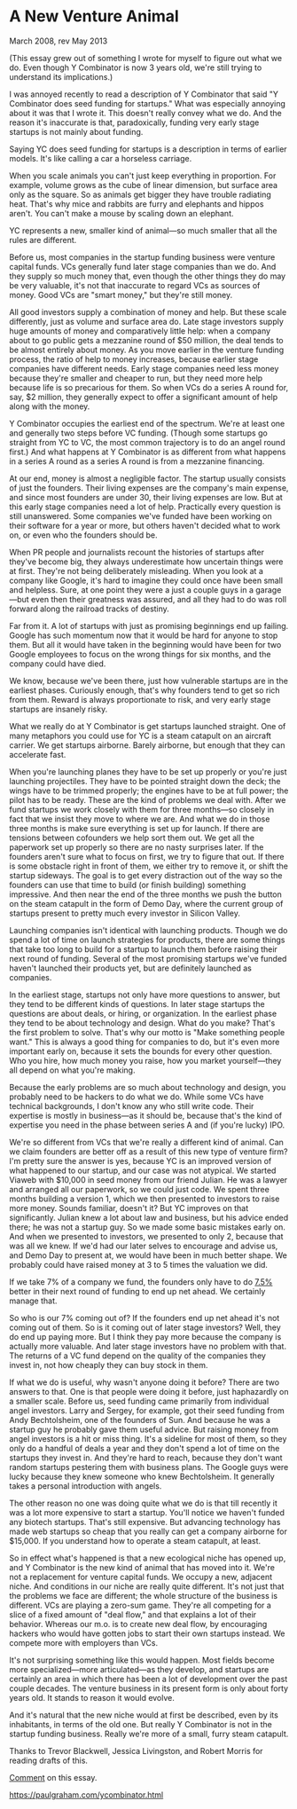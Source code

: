 # A New Venture Animal

March 2008, rev May 2013

(This essay grew out of something I wrote for myself to figure out what we do. Even though Y Combinator is now 3 years old, we're still trying to understand its implications.)

I was annoyed recently to read a description of Y Combinator that said "Y Combinator does seed funding for startups." What was especially annoying about it was that I wrote it. This doesn't really convey what we do. And the reason it's inaccurate is that, paradoxically, funding very early stage startups is not mainly about funding.

Saying YC does seed funding for startups is a description in terms of earlier models. It's like calling a car a horseless carriage.

When you scale animals you can't just keep everything in proportion. For example, volume grows as the cube of linear dimension, but surface area only as the square. So as animals get bigger they have trouble radiating heat. That's why mice and rabbits are furry and elephants and hippos aren't. You can't make a mouse by scaling down an elephant.

YC represents a new, smaller kind of animal—so much smaller that all the rules are different.

Before us, most companies in the startup funding business were venture capital funds. VCs generally fund later stage companies than we do. And they supply so much money that, even though the other things they do may be very valuable, it's not that inaccurate to regard VCs as sources of money. Good VCs are "smart money," but they're still money.

All good investors supply a combination of money and help. But these scale differently, just as volume and surface area do. Late stage investors supply huge amounts of money and comparatively little help: when a company about to go public gets a mezzanine round of $50 million, the deal tends to be almost entirely about money. As you move earlier in the venture funding process, the ratio of help to money increases, because earlier stage companies have different needs. Early stage companies need less money because they're smaller and cheaper to run, but they need more help because life is so precarious for them. So when VCs do a series A round for, say, $2 million, they generally expect to offer a significant amount of help along with the money.

Y Combinator occupies the earliest end of the spectrum. We're at least one and generally two steps before VC funding. (Though some startups go straight from YC to VC, the most common trajectory is to do an angel round first.) And what happens at Y Combinator is as different from what happens in a series A round as a series A round is from a mezzanine financing.

At our end, money is almost a negligible factor. The startup usually consists of just the founders. Their living expenses are the company's main expense, and since most founders are under 30, their living expenses are low. But at this early stage companies need a lot of help. Practically every question is still unanswered. Some companies we've funded have been working on their software for a year or more, but others haven't decided what to work on, or even who the founders should be.

When PR people and journalists recount the histories of startups after they've become big, they always underestimate how uncertain things were at first. They're not being deliberately misleading. When you look at a company like Google, it's hard to imagine they could once have been small and helpless. Sure, at one point they were a just a couple guys in a garage—but even then their greatness was assured, and all they had to do was roll forward along the railroad tracks of destiny.

Far from it. A lot of startups with just as promising beginnings end up failing. Google has such momentum now that it would be hard for anyone to stop them. But all it would have taken in the beginning would have been for two Google employees to focus on the wrong things for six months, and the company could have died.

We know, because we've been there, just how vulnerable startups are in the earliest phases. Curiously enough, that's why founders tend to get so rich from them. Reward is always proportionate to risk, and very early stage startups are insanely risky.

What we really do at Y Combinator is get startups launched straight. One of many metaphors you could use for YC is a steam catapult on an aircraft carrier. We get startups airborne. Barely airborne, but enough that they can accelerate fast.

When you're launching planes they have to be set up properly or you're just launching projectiles. They have to be pointed straight down the deck; the wings have to be trimmed properly; the engines have to be at full power; the pilot has to be ready. These are the kind of problems we deal with. After we fund startups we work closely with them for three months—so closely in fact that we insist they move to where we are. And what we do in those three months is make sure everything is set up for launch. If there are tensions between cofounders we help sort them out. We get all the paperwork set up properly so there are no nasty surprises later. If the founders aren't sure what to focus on first, we try to figure that out. If there is some obstacle right in front of them, we either try to remove it, or shift the startup sideways. The goal is to get every distraction out of the way so the founders can use that time to build (or finish building) something impressive. And then near the end of the three months we push the button on the steam catapult in the form of Demo Day, where the current group of startups present to pretty much every investor in Silicon Valley.

Launching companies isn't identical with launching products. Though we do spend a lot of time on launch strategies for products, there are some things that take too long to build for a startup to launch them before raising their next round of funding. Several of the most promising startups we've funded haven't launched their products yet, but are definitely launched as companies.

In the earliest stage, startups not only have more questions to answer, but they tend to be different kinds of questions. In later stage startups the questions are about deals, or hiring, or organization. In the earliest phase they tend to be about technology and design. What do you make? That's the first problem to solve. That's why our motto is "Make something people want." This is always a good thing for companies to do, but it's even more important early on, because it sets the bounds for every other question. Who you hire, how much money you raise, how you market yourself—they all depend on what you're making.

Because the early problems are so much about technology and design, you probably need to be hackers to do what we do. While some VCs have technical backgrounds, I don't know any who still write code. Their expertise is mostly in business—as it should be, because that's the kind of expertise you need in the phase between series A and (if you're lucky) IPO.

We're so different from VCs that we're really a different kind of animal. Can we claim founders are better off as a result of this new type of venture firm? I'm pretty sure the answer is yes, because YC is an improved version of what happened to our startup, and our case was not atypical. We started Viaweb with $10,000 in seed money from our friend Julian. He was a lawyer and arranged all our paperwork, so we could just code. We spent three months building a version 1, which we then presented to investors to raise more money. Sounds familiar, doesn't it? But YC improves on that significantly. Julian knew a lot about law and business, but his advice ended there; he was not a startup guy. So we made some basic mistakes early on. And when we presented to investors, we presented to only 2, because that was all we knew. If we'd had our later selves to encourage and advise us, and Demo Day to present at, we would have been in much better shape. We probably could have raised money at 3 to 5 times the valuation we did.

If we take 7% of a company we fund, the founders only have to do [7.5%](https://paulgraham.com/equity.html) better in their next round of funding to end up net ahead. We certainly manage that.

So who is our 7% coming out of? If the founders end up net ahead it's not coming out of them. So is it coming out of later stage investors? Well, they do end up paying more. But I think they pay more because the company is actually more valuable. And later stage investors have no problem with that. The returns of a VC fund depend on the quality of the companies they invest in, not how cheaply they can buy stock in them.

If what we do is useful, why wasn't anyone doing it before? There are two answers to that. One is that people were doing it before, just haphazardly on a smaller scale. Before us, seed funding came primarily from individual angel investors. Larry and Sergey, for example, got their seed funding from Andy Bechtolsheim, one of the founders of Sun. And because he was a startup guy he probably gave them useful advice. But raising money from angel investors is a hit or miss thing. It's a sideline for most of them, so they only do a handful of deals a year and they don't spend a lot of time on the startups they invest in. And they're hard to reach, because they don't want random startups pestering them with business plans. The Google guys were lucky because they knew someone who knew Bechtolsheim. It generally takes a personal introduction with angels.

The other reason no one was doing quite what we do is that till recently it was a lot more expensive to start a startup. You'll notice we haven't funded any biotech startups. That's still expensive. But advancing technology has made web startups so cheap that you really can get a company airborne for $15,000. If you understand how to operate a steam catapult, at least.

So in effect what's happened is that a new ecological niche has opened up, and Y Combinator is the new kind of animal that has moved into it. We're not a replacement for venture capital funds. We occupy a new, adjacent niche. And conditions in our niche are really quite different. It's not just that the problems we face are different; the whole structure of the business is different. VCs are playing a zero-sum game. They're all competing for a slice of a fixed amount of "deal flow," and that explains a lot of their behavior. Whereas our m.o. is to create new deal flow, by encouraging hackers who would have gotten jobs to start their own startups instead. We compete more with employers than VCs.

It's not surprising something like this would happen. Most fields become more specialized—more articulated—as they develop, and startups are certainly an area in which there has been a lot of development over the past couple decades. The venture business in its present form is only about forty years old. It stands to reason it would evolve.

And it's natural that the new niche would at first be described, even by its inhabitants, in terms of the old one. But really Y Combinator is not in the startup funding business. Really we're more of a small, furry steam catapult.

Thanks to Trevor Blackwell, Jessica Livingston, and Robert Morris for reading drafts of this.

[Comment](http://news.ycombinator.com/item?id=133430) on this essay.

https://paulgraham.com/ycombinator.html
